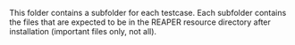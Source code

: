 This folder contains a subfolder for each testcase. Each subfolder contains the files that are expected to be in the
REAPER resource directory after installation (important files only, not all).